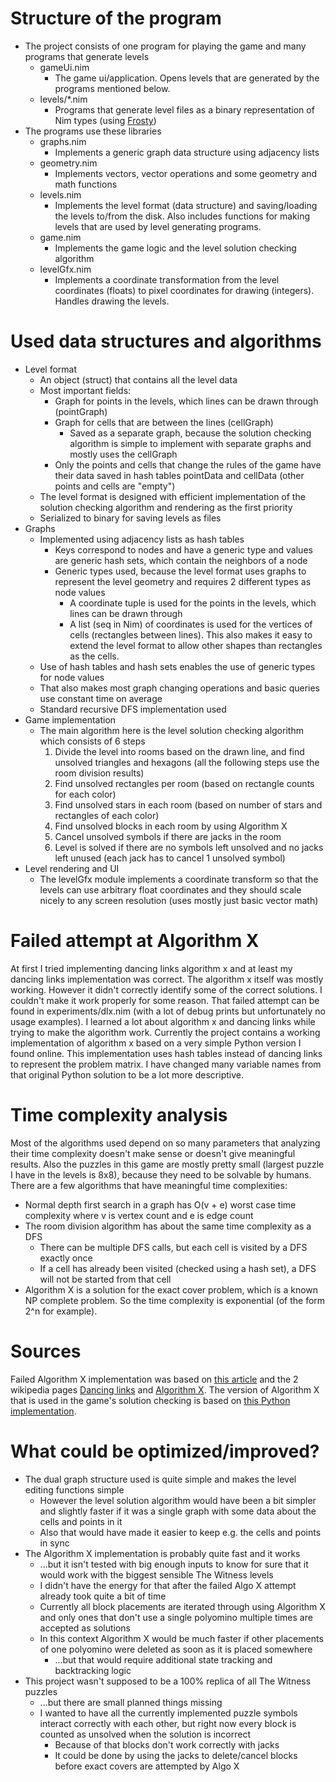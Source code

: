 # Structure of the program
- The project consists of one program for playing the game and many programs that generate levels
  - gameUi.nim
    - The game ui/application. Opens levels that are generated by the programs mentioned below.
  - levels/*.nim
    - Programs that generate level files as a binary representation of Nim types (using [Frosty](https://github.com/disruptek/frosty))
- The programs use these libraries
  - graphs.nim
    - Implements a generic graph data structure using adjacency lists
  - geometry.nim
    - Implements vectors, vector operations and some geometry and math functions
  - levels.nim 
    - Implements the level format (data structure) and saving/loading the levels to/from the disk. Also includes functions for making levels that are used by level generating programs.
  - game.nim
    - Implements the game logic and the level solution checking algorithm
  - levelGfx.nim
    - Implements a coordinate transformation from the level coordinates (floats) to pixel coordinates for drawing (integers). Handles drawing the levels.

# Used data structures and algorithms
- Level format
	- An object (struct) that contains all the level data
	- Most important fields:
		- Graph for points in the levels, which lines can be drawn through (pointGraph)
		- Graph for cells that are between the lines (cellGraph) 
			- Saved as a separate graph, because the solution checking algorithm is simple to implement with separate graphs and mostly uses the cellGraph
		- Only the points and cells that change the rules of the game have their data saved in hash tables pointData and cellData (other points and cells are "empty")
	- The level format is designed with efficient implementation of the solution checking algorithm and rendering as the first priority
	- Serialized to binary for saving levels as files
- Graphs
	- Implemented using adjacency lists as hash tables
		- Keys correspond to nodes and have a generic type and values are generic hash sets, which contain the neighbors of a node
		- Generic types used, because the level format uses graphs to represent the level geometry and requires 2 different types as node values
			- A coordinate tuple is used for the points in the levels, which lines can be drawn through
			- A list (seq in Nim) of coordinates is used for the vertices of cells (rectangles between lines). This also makes it easy to extend the level format to allow other shapes than rectangles as the cells.
	- Use of hash tables and hash sets enables the use of generic types for node values
	- That also makes most graph changing operations and basic queries use constant time on average
	- Standard recursive DFS implementation used
- Game implementation
	- The main algorithm here is the level solution checking algorithm which consists of 6 steps
		1. Divide the level into rooms based on the drawn line, and find unsolved triangles and hexagons (all the following steps use the room division results)
		2. Find unsolved rectangles per room (based on rectangle counts for each color)
	  	3. Find unsolved stars in each room (based on number of stars and rectangles of each color)
	  	4. Find unsolved blocks in each room by using Algorithm X
	  	5. Cancel unsolved symbols if there are jacks in the room
	 	6. Level is solved if there are no symbols left unsolved and no jacks left unused (each jack has to cancel 1 unsolved symbol)
- Level rendering and UI
	- The levelGfx module implements a coordinate transform so that the levels can use arbitrary float coordinates and they should scale nicely to any screen resolution (uses mostly just basic vector math)

# Failed attempt at Algorithm X
At first I tried implementing dancing links algorithm x and at least my dancing links implementation was correct. The algorithm x itself was mostly working. However it didn't correctly identify some of the correct 
solutions. I couldn't make it work properly for some reason. That failed attempt can be found in experiments/dlx.nim (with a lot of debug prints but unfortunately no usage examples). I learned a lot about algorithm x and
dancing links while trying to make the algorithm work. Currently the project contains a working implementation of algorithm x based on a very simple Python version I found online. This implementation uses hash tables
instead of dancing links to represent the problem matrix. I have changed many variable names from that original Python solution to be a lot more descriptive.

# Time complexity analysis
Most of the algorithms used depend on so many parameters that analyzing their time complexity doesn't make sense or doesn't give meaningful results. Also the puzzles in this game are mostly pretty small (largest puzzle I 
have in the levels is 8x8), because they need to be solvable by humans. There are a few algorithms that have meaningful time complexities:
- Normal depth first search in a graph has O(v + e) worst case time complexity where v is vertex count and e is edge count
- The room division algorithm has about the same time complexity as a DFS
	- There can be multiple DFS calls, but each cell is visited by a DFS exactly once
	- If a cell has already been visited (checked using a hash set), a DFS will not be started from that cell
- Algorithm X is a solution for the exact cover problem, which is a known NP complete problem. So the time complexity is exponential (of the form 2^n for example).

# Sources
Failed Algorithm X implementation was based on [this article](https://www.geeksforgeeks.org/exact-cover-problem-algorithm-x-set-2-implementation-dlx/) and the 2 wikipedia pages 
[Dancing links](https://www.wikiwand.com/en/Dancing_links) and [Algorithm X](https://www.wikiwand.com/en/Knuth%27s_Algorithm_X). The version of Algorithm X that is used in the game's solution checking is based on 
[this Python implementation](https://www.cs.mcgill.ca/~aassaf9/python/algorithm_x.html).

# What could be optimized/improved?
- The dual graph structure used is quite simple and makes the level editing functions simple
	- However the level solution algorithm would have been a bit simpler and slightly faster if it was a single graph with some data about the cells and points in it
	- Also that would have made it easier to keep e.g. the cells and points in sync
- The Algorithm X implementation is probably quite fast and it works
	- ...but it isn't tested with big enough inputs to know for sure that it would work with the biggest sensible The Witness levels
	- I didn't have the energy for that after the failed Algo X attempt already took quite a bit of time
	- Currently all block placements are iterated through using Algorithm X and only ones that don't use a single polyomino multiple times are accepted as solutions
	- In this context Algorithm X would be much faster if other placements of one polyomino were deleted as soon as it is placed somewhere
		- ...but that would require additional state tracking and backtracking logic
- This project wasn't supposed to be a 100% replica of all The Witness puzzles
	- ...but there are small planned things missing
	- I wanted to have all the currently implemented puzzle symbols interact correctly with each other, but right now every block is counted as unsolved when the solution is incorrect
		- Because of that blocks don't work correctly with jacks
		- It could be done by using the jacks to delete/cancel blocks before exact covers are attempted by Algo X
